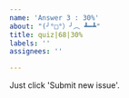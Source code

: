 ```yaml
---
name: 'Answer 3 : 30%'
about: "(╯°□°）╯︵ ┻━┻"
title: quiz|68|30%
labels: ''
assignees: ''

---
```


Just click 'Submit new issue'.
